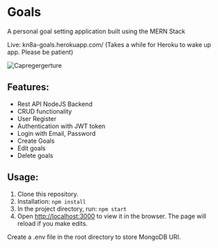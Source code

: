 # Goals
A personal goal setting application built using the MERN Stack 

Live: kn8a-goals.herokuapp.com/ (Takes a while for Heroku to wake up app. Please be patient)

![Capregergerture](https://user-images.githubusercontent.com/88045655/192803899-10f0996a-6b93-42af-8c13-8caa735e371f.JPG)

## Features:

- Rest API NodeJS Backend 
- CRUD functionality
- User Register
- Authentication with JWT token
- Login with Email, Password
- Create Goals
- Edit goals
- Delete goals

## Usage:
1. Clone this repository.
2.  Installation:  `npm install`
3.  In the project directory, run:  `npm start`
4. Open  [http://localhost:3000](http://localhost:3000/)  to view it in the browser. The page will reload if you make edits.

Create a .env file in the root directory to store MongoDB URI.
